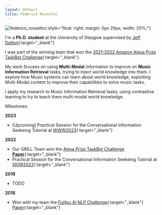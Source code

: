 ```yaml
---
layout: default
title: Federico Rossetto
---
```



![federico_rossetto](assets/img/federico_rossetto_2.jpg){:style="float: right; margin: 0px 20px; width: 20%;"}

I'm a **Ph.D. student** at the University of Glasgow supervised by [Jeff Dalton](https://www.dcs.gla.ac.uk/~jeff/){:target="_blank"}

I was part of the winning team that won the [2021-2022 Amazon Alexa Prize TaskBot Challenge](https://www.amazon.science/alexa-prize/taskbot-challenge/2021){:target="_blank"}.

My work focuses on using **Multi-Modal** information to improve on **Music Information Retrieval** tasks, trying to inject world knowledge into them. I explore how Music systems can learn about world knowledge, exploiting Multi-Modal content to improve their capabilities to solve music tasks. 

I apply my research to Music Information Retrieval tasks, using contrastive learning to try to teach them multi-modal world knowledge.


Milestones:

__2023__
* [Upcoming] Practical Session for the Conversational Information Seekeing Tutorial at [WWW2023](https://www2023.thewebconf.org/program/tutorials/){:target="_blank"}

__2022__
* Our GRILL Team won the [Alexa Prize TaskBot Challenge](https://grilllab.ai/2022-05-15-alexa_taskbot_win/) [**Paper**](https://www.amazon.science/alexa-prize/proceedings/grillbot-a-flexible-conversational-agent-for-solving-complex-real-world-tasks){:target="_blank"}
* Practical Session for the Conversational Information Seekeing Tutorial at [SIGIR2022](https://sigir.org/sigir2022/program/tutorials/#Conversational){:target="_blank"}

__2019__
* TODO

__2018__
* Won with my team the [Fujitsu AI NLP Challenge](https://www.technology.org/2018/05/02/fujitsu-ai-nlp-challenge/){:target="_blank"} [Paper](https://ceur-ws.org/Vol-2244/paper_05.pdf){:target="_blank"}
